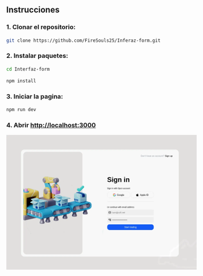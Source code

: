 ## Instrucciones

### 1. Clonar el repositorio:

```bash
git clone https://github.com/FireSouls25/Inferaz-form.git
```

### 2. Instalar paquetes:

```bash
cd Interfaz-form
```

```bash
npm install
```

### 3. Iniciar la pagina:

```bash
npm run dev
```

### 4. Abrir [http://localhost:3000](http://localhost:3000)

![Vista al form](Form.webp)
